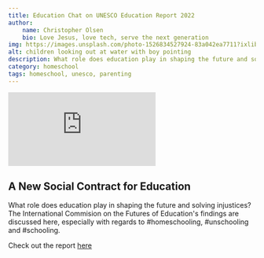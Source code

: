 ```yaml
---
title: Education Chat on UNESCO Education Report 2022
author:
    name: Christopher Olsen
    bio: Love Jesus, love tech, serve the next generation
img: https://images.unsplash.com/photo-1526834527924-83a042ea7711?ixlib=rb-1.2.1&ixid=MnwxMjA3fDB8MHxwaG90by1wYWdlfHx8fGVufDB8fHx8&auto=format&fit=crop&w=1350&q=80
alt: children looking out at water with boy pointing
description: What role does education play in shaping the future and solving injustice? Let's chat...
category: homeschool
tags: homeschool, unesco, parenting
---
```

<iframe src="https://www.youtube.com/embed/FC_eksMv_XM" title="YouTube video player" frameborder="0" allow="accelerometer; autoplay; clipboard-write; encrypted-media; gyroscope; picture-in-picture" allowfullscreen></iframe>

## A New Social Contract for Education
What role does education play in shaping the future and solving injustices? The International Commision on the Futures of Education's findings are discussed here, especially with regards to #homeschooling, #unschooling and #schooling.

Check out the report [here](https://unesdoc.unesco.org/ark:/48223/pf0000379707)